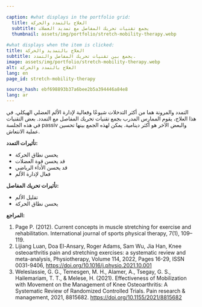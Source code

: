 ```yaml
---

caption: #what displays in the portfolio grid:
  title: العلاج بالتمدد والحركة
  subtitle: يجمع تقنيات تحريك المفاصل مع تمديد العضلات
  thumbnail: assets/img/portfolio/stretch-mobility-therapy.webp
  
#what displays when the item is clicked:
title: العلاج بالتمديد والحركة
subtitle: يجمع بين تقنيات تحريك المفاصل والتمدد.
image: assets/img/portfolio/stretch-mobility-therapy.webp
alt: العلاج بالتمدد والحركة
lang: en
page_id: stretch-mobility-therapy

source_hash: ebf698893b37a6bee2b5a394446a84e8
lang: ar
---
```

التمدد والمرونة هما من أكثر التدخلات شيوعًا وفعالية لإدارة الألم العضلي الهيكلي. في هذا العلاج، يقوم الممارس المدرب بجمع تقنيات تحريك المفاصل مع التمدد. بعض التقنيات في هذه الجلسة passiv والبعض الآخر هو أكثر دينامية. يمكن لهذه الجمع بينها تحسين عملية الانتعاش.

**تأثيرات التمدد:**  
- يحسن نطاق الحركة  
- قد يحسن قوة العضلات  
- قد يحسن الأداء الرياضي  
- فعال لإدارة الألم  

**تأثيرات تحريك المفاصل:**  
- تقليل الألم  
- يحسن نطاق الحركة  

**المراجع:**  
1. Page P. (2012). Current concepts in muscle stretching for exercise and rehabilitation. International journal of sports physical therapy, 7(1), 109–119.
2. Lijiang Luan, Doa El-Ansary, Roger Adams, Sam Wu, Jia Han, Knee osteoarthritis pain and stretching exercises: a systematic review and meta-analysis, Physiotherapy, Volume 114, 2022, Pages 16-29, ISSN 0031-9406, https://doi.org/10.1016/j.physio.2021.10.001
3. Weleslassie, G. G., Temesgen, M. H., Alamer, A., Tsegay, G. S., Hailemariam, T. T., & Melese, H. (2021). Effectiveness of Mobilization with Movement on the Management of Knee Osteoarthritis: A Systematic Review of Randomized Controlled Trials. Pain research & management, 2021, 8815682. https://doi.org/10.1155/2021/8815682